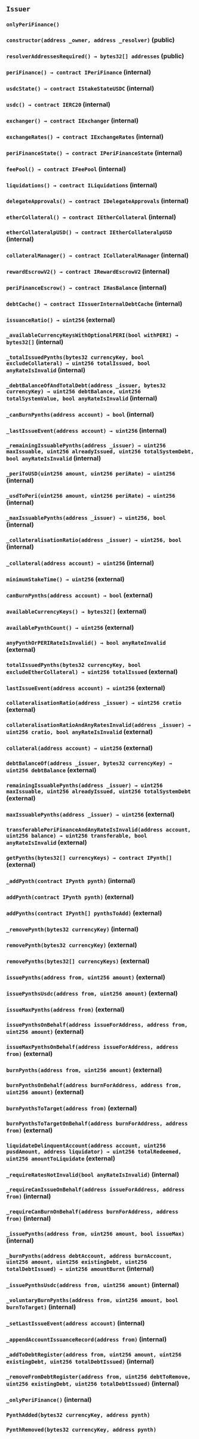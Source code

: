 ## `Issuer`

### `onlyPeriFinance()`

### `constructor(address _owner, address _resolver)` (public)

### `resolverAddressesRequired() → bytes32[] addresses` (public)

### `periFinance() → contract IPeriFinance` (internal)

### `usdcState() → contract IStakeStateUSDC` (internal)

### `usdc() → contract IERC20` (internal)

### `exchanger() → contract IExchanger` (internal)

### `exchangeRates() → contract IExchangeRates` (internal)

### `periFinanceState() → contract IPeriFinanceState` (internal)

### `feePool() → contract IFeePool` (internal)

### `liquidations() → contract ILiquidations` (internal)

### `delegateApprovals() → contract IDelegateApprovals` (internal)

### `etherCollateral() → contract IEtherCollateral` (internal)

### `etherCollateralpUSD() → contract IEtherCollateralpUSD` (internal)

### `collateralManager() → contract ICollateralManager` (internal)

### `rewardEscrowV2() → contract IRewardEscrowV2` (internal)

### `periFinanceEscrow() → contract IHasBalance` (internal)

### `debtCache() → contract IIssuerInternalDebtCache` (internal)

### `issuanceRatio() → uint256` (external)

### `_availableCurrencyKeysWithOptionalPERI(bool withPERI) → bytes32[]` (internal)

### `_totalIssuedPynths(bytes32 currencyKey, bool excludeCollateral) → uint256 totalIssued, bool anyRateIsInvalid` (internal)

### `_debtBalanceOfAndTotalDebt(address _issuer, bytes32 currencyKey) → uint256 debtBalance, uint256 totalSystemValue, bool anyRateIsInvalid` (internal)

### `_canBurnPynths(address account) → bool` (internal)

### `_lastIssueEvent(address account) → uint256` (internal)

### `_remainingIssuablePynths(address _issuer) → uint256 maxIssuable, uint256 alreadyIssued, uint256 totalSystemDebt, bool anyRateIsInvalid` (internal)

### `_periToUSD(uint256 amount, uint256 periRate) → uint256` (internal)

### `_usdToPeri(uint256 amount, uint256 periRate) → uint256` (internal)

### `_maxIssuablePynths(address _issuer) → uint256, bool` (internal)

### `_collateralisationRatio(address _issuer) → uint256, bool` (internal)

### `_collateral(address account) → uint256` (internal)

### `minimumStakeTime() → uint256` (external)

### `canBurnPynths(address account) → bool` (external)

### `availableCurrencyKeys() → bytes32[]` (external)

### `availablePynthCount() → uint256` (external)

### `anyPynthOrPERIRateIsInvalid() → bool anyRateInvalid` (external)

### `totalIssuedPynths(bytes32 currencyKey, bool excludeEtherCollateral) → uint256 totalIssued` (external)

### `lastIssueEvent(address account) → uint256` (external)

### `collateralisationRatio(address _issuer) → uint256 cratio` (external)

### `collateralisationRatioAndAnyRatesInvalid(address _issuer) → uint256 cratio, bool anyRateIsInvalid` (external)

### `collateral(address account) → uint256` (external)

### `debtBalanceOf(address _issuer, bytes32 currencyKey) → uint256 debtBalance` (external)

### `remainingIssuablePynths(address _issuer) → uint256 maxIssuable, uint256 alreadyIssued, uint256 totalSystemDebt` (external)

### `maxIssuablePynths(address _issuer) → uint256` (external)

### `transferablePeriFinanceAndAnyRateIsInvalid(address account, uint256 balance) → uint256 transferable, bool anyRateIsInvalid` (external)

### `getPynths(bytes32[] currencyKeys) → contract IPynth[]` (external)

### `_addPynth(contract IPynth pynth)` (internal)

### `addPynth(contract IPynth pynth)` (external)

### `addPynths(contract IPynth[] pynthsToAdd)` (external)

### `_removePynth(bytes32 currencyKey)` (internal)

### `removePynth(bytes32 currencyKey)` (external)

### `removePynths(bytes32[] currencyKeys)` (external)

### `issuePynths(address from, uint256 amount)` (external)

### `issuePynthsUsdc(address from, uint256 amount)` (external)

### `issueMaxPynths(address from)` (external)

### `issuePynthsOnBehalf(address issueForAddress, address from, uint256 amount)` (external)

### `issueMaxPynthsOnBehalf(address issueForAddress, address from)` (external)

### `burnPynths(address from, uint256 amount)` (external)

### `burnPynthsOnBehalf(address burnForAddress, address from, uint256 amount)` (external)

### `burnPynthsToTarget(address from)` (external)

### `burnPynthsToTargetOnBehalf(address burnForAddress, address from)` (external)

### `liquidateDelinquentAccount(address account, uint256 pusdAmount, address liquidator) → uint256 totalRedeemed, uint256 amountToLiquidate` (external)

### `_requireRatesNotInvalid(bool anyRateIsInvalid)` (internal)

### `_requireCanIssueOnBehalf(address issueForAddress, address from)` (internal)

### `_requireCanBurnOnBehalf(address burnForAddress, address from)` (internal)

### `_issuePynths(address from, uint256 amount, bool issueMax)` (internal)

### `_burnPynths(address debtAccount, address burnAccount, uint256 amount, uint256 existingDebt, uint256 totalDebtIssued) → uint256 amountBurnt` (internal)

### `_issuePynthsUsdc(address from, uint256 amount)` (internal)

### `_voluntaryBurnPynths(address from, uint256 amount, bool burnToTarget)` (internal)

### `_setLastIssueEvent(address account)` (internal)

### `_appendAccountIssuanceRecord(address from)` (internal)

### `_addToDebtRegister(address from, uint256 amount, uint256 existingDebt, uint256 totalDebtIssued)` (internal)

### `_removeFromDebtRegister(address from, uint256 debtToRemove, uint256 existingDebt, uint256 totalDebtIssued)` (internal)

### `_onlyPeriFinance()` (internal)

### `PynthAdded(bytes32 currencyKey, address pynth)`

### `PynthRemoved(bytes32 currencyKey, address pynth)`
